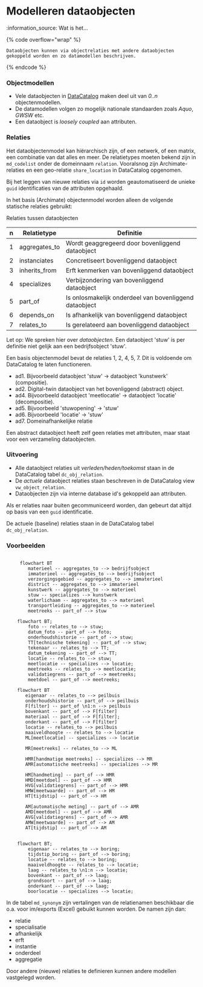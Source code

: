 # Modelleren dataobjecten

:information\_source: Wat is het...

{% code overflow="wrap" %}
```
Dataobjecten kunnen via objectrelaties met andere dataobjecten gekoppeld worden en zo datamodellen beschrijven.
```
{% endcode %}

### Objectmodellen

* Vele dataobjecten in [DataCatalog](https://aa-en-maas.gitbook.io/testjes/datacatalog) maken deel uit van _0..n_ objectenmodellen.
* De datamodellen volgen zo mogelijk nationale standaarden zoals _Aquo_, _GWSW_ etc.
* Een dataobject is _loosely coupled_ aan attributen.

### Relaties

Het dataobjectenmodel kan hiërarchisch zijn, of een netwerk, of een matrix, een combinatie van dat alles en meer. De relatietypes moeten bekend zijn in `md_codelist` onder de domeinnaam `relation`. Vooralsnog zijn Archimate-relaties en een geo-relatie `share_location` in DataCatalog opgenomen.

Bij het leggen van nieuwe relaties via `id` worden geautomatiseerd de unieke `guid` identificaties van de attributen opgehaald.

In het basis (Archimate) objectenmodel worden alleen de volgende statische relaties gebruikt:

Relaties tussen dataobjecten

| n | Relatietype    | Definitie                                              |
| - | -------------- | ------------------------------------------------------ |
| 1 | aggregates\_to | Wordt geaggregeerd door bovenliggend dataobject        |
| 2 | instanciates   | Concretiseert bovenliggend dataobject                  |
| 3 | inherits\_from | Erft kenmerken van bovenliggend dataobject             |
| 4 | specializes    | Verbijzondering van bovenliggend dataobject            |
| 5 | part\_of       | Is onlosmakelijk onderdeel van bovenliggend dataobject |
| 6 | depends\_on    | Is afhankelijk van bovenliggend dataobject             |
| 7 | relates\_to    | Is gerelateerd aan bovenliggend dataobject             |

Let op: We spreken hier over _dataobjecten_. Een dataobject 'stuw' is per definitie niet gelijk aan een bedrijfsobject 'stuw'.

Een basis objectenmodel bevat de relaties 1, 2, 4, 5, 7. Dit is voldoende om DataCatalog te laten functioneren.

* ad1. Bijvoorbeeld dataobject 'stuw' -> dataobject 'kunstwerk' (compositie).
* ad2. Digital-twin dataobject van het bovenliggend (abstract) object.
* ad4. Bijvoorbeeld dataobject 'meetlocatie' -> dataobject 'locatie' (decompositie).
* ad5. Bijvoorbeeld 'stuwopening' -> 'stuw'
* ad6. Bijvoorbeeld 'locatie' -> 'stuw'
* ad7. Domeinafhankelijke relatie

Een abstract dataobject heeft zelf geen relaties met attributen, maar staat voor een verzameling dataobjecten.

### Uitvoering

* Alle dataobject relaties uit _verleden/heden/toekomst_ staan in de DataCatalog tabel `dc_obj_relation`.
* De _actuele_ dataobject relaties staan beschreven in de DataCatalog view `vw_object_relation`.
* Dataobjecten zijn via interne database id's gekoppeld aan attributen.

Als er relaties naar buiten gecommuniceerd worden, dan gebeurt dat altijd op basis van een `guid` identificatie.

De actuele (baseline) relaties staan in de DataCatalog tabel `dc_obj_relation`.

### Voorbeelden

```mermaid

     flowchart BT
        materieel -- aggregates_to --> bedrijfsobject
        immaterieel -- aggregates_to --> bedrijfsobject
        verzorgingsgebied -- aggregates_to --> immaterieel
        district -- aggregates_to --> immaterieel
        kunstwerk -- aggregates_to --> materieel
        stuw -- specializes --> kunstwerk
        waterlichaam -- aggregates_to --> materieel
        transportleiding -- aggregates_to --> materieel
        meetreeks -- part_of --> stuw
```

```mermaid
    flowchart BT;
        foto -- relates_to --> stuw;
        datum_foto -- part_of --> foto;
        onderhoudshistorie -- part_of --> stuw;
        TT[technische tekening] -- part_of --> stuw;
        tekenaar -- relates_to --> TT;
        datum_tekening -- part_of --> TT;
        locatie -- relates_to --> stuw;
        meetlocatie -- specializes --> locatie;
        meetreeks -- relates_to --> meetlocatie;
        validatiegrens -- part_of --> meetreeks;
        meetdoel -- part_of --> meetreeks;
```

```mermaid
    flowchart BT
       eigenaar -- relates_to --> peilbuis
       onderhoudshistorie -- part_of --> peilbuis
       F[filter] -- part_of \n1:n --> peilbuis
       bovenkant -- part_of --> F[filter]
       materiaal -- part_of --> F[filter];
       onderkant -- part_of --> F[filter]
       locatie -- relates_to --> peilbuis
       maaiveldhoogte -- relates_to --> locatie
       ML[meetlocatie] -- specializes --> locatie

       MR[meetreeks] -- relates_to --> ML

       HMR[handmatige meetreeks] -- specializes --> MR
       AMR[automatische meetreeks] -- specializes --> MR

       HM[handmeting] -- part_of --> HMR
       HMD[meetdoel] -- part_of --> HMR
       HVG[validatiegrens] -- part_of --> HMR
       HMW[meetwaarde] -- part_of --> HM
       HT[tijdstip] -- part_of --> HM

       AM[automatische meting] -- part_of --> AMR
       AMD[meetdoel] -- part_of --> AMR
       AVG[validatiegrens] -- part_of --> AMR
       AMW[meetwaarde] -- part_of --> AM
       AT[tijdstip] -- part_of --> AM
```

```mermaid

    flowchart BT;
        eigenaar -- relates_to --> boring;
        tijdstip_boring -- part_of --> boring;
        locatie -- relates_to --> boring;
        maaiveldhoogte -- relates_to --> locatie;
        laag -- relates_to \n1:n --> locatie;
        bovenkant -- part_of --> laag;
        grondsoort -- part_of --> laag;
        onderkant -- part_of --> laag;
        boorlocatie -- specializes --> locatie;
```

In de tabel `md_synonym` zijn vertalingen van de relatienamen beschikbaar die o.a. voor im/exports (Excel) gebuikt kunnen worden. De namen zijn dan:

* relatie
* specialisatie
* afhankelijk
* erft
* instantie
* onderdeel
* aggregatie

Door andere (nieuwe) relaties te definieren kunnen andere modellen vastgelegd worden.
